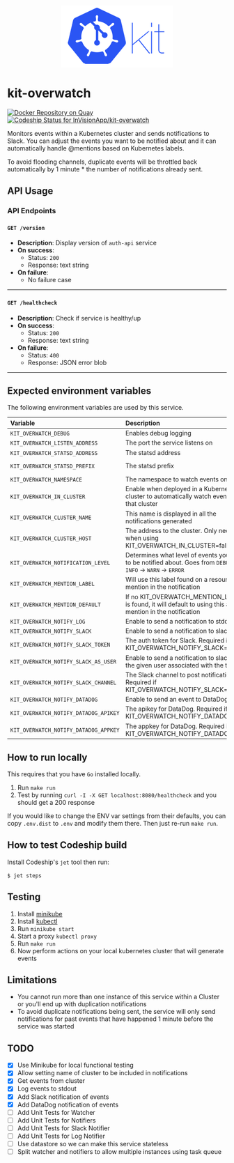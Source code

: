 <p align="center">
  <a href="https://invisionapp.github.io/kit/">
    <img src="https://github.com/InVisionApp/kit/raw/master/media/kit-logo-horz-sm.png">
  </a>
</p>

# kit-overwatch

[![Docker Repository on Quay](https://quay.io/repository/invision/kit-overwatch/status "Docker Repository on Quay")](https://quay.io/repository/invision/kit-overwatch)
[ ![Codeship Status for InVisionApp/kit-overwatch](https://codeship.com/projects/1232c860-4089-0134-3306-1a3f66148744/status?branch=develop)](https://codeship.com/projects/167729)

Monitors events within a Kubernetes cluster and sends notifications to Slack. You can adjust the events you want to be notified about and it can automatically handle @mentions based on Kubernetes labels.

To avoid flooding channels, duplicate events will be throttled back automatically by 1 minute * the number of notifications already sent.

## API Usage

### API Endpoints

#### `GET /version`
+ **Description**: Display version of `auth-api` service
+ **On success**:
  * Status: `200`
  * Response: text string
+ **On failure**:
  * No failure case

----------------------------------------------------

#### `GET /healthcheck`
+ **Description**: Check if service is healthy/up
+ **On success**:
  * Status: `200`
  * Response: text string
+ **On failure**:
  * Status: `400`
  * Response: JSON error blob

----------------------------------------------------

## Expected environment variables

The following environment variables are used by this service.

| Variable | Description | Required | Default |
| :--- | :--- | :--- | :--- |
| `KIT_OVERWATCH_DEBUG` | Enables debug logging | yes | `false` |
| `KIT_OVERWATCH_LISTEN_ADDRESS` | The port the service listens on | yes | `:80` |
| `KIT_OVERWATCH_STATSD_ADDRESS` | The statsd address | yes | `localhost:8125` |
| `KIT_OVERWATCH_STATSD_PREFIX` | The statsd prefix | yes | `statsd.kit-overwatch.dev` |
| `KIT_OVERWATCH_NAMESPACE` | The namespace to watch events on | yes | `default` |
| `KIT_OVERWATCH_IN_CLUSTER` | Enable when deployed in a Kubernetes cluster to automatically watch events in that cluster | yes | `true` |
| `KIT_OVERWATCH_CLUSTER_NAME` | This name is displayed in all the notifications generated | false | `Kubernetes` |
| `KIT_OVERWATCH_CLUSTER_HOST` | The address to the cluster. Only needed when using KIT_OVERWATCH_IN_CLUSTER=false | false | *empty* |
| `KIT_OVERWATCH_NOTIFICATION_LEVEL` | Determines what level of events you want to be notified about. Goes from `DEBUG` -> `INFO` -> `WARN` -> `ERROR` | false | `INFO` |
| `KIT_OVERWATCH_MENTION_LABEL` | Will use this label found on a resource as a mention in the notification | false | *empty* |
| `KIT_OVERWATCH_MENTION_DEFAULT` | If no KIT_OVERWATCH_MENTION_LABEL is found, it will default to using this as a mention in the notification | false | `here` |
| `KIT_OVERWATCH_NOTIFY_LOG` | Enable to send a notification to stdout | true | `true` |
| `KIT_OVERWATCH_NOTIFY_SLACK` | Enable to send a notification to slack | true | `false` |
| `KIT_OVERWATCH_NOTIFY_SLACK_TOKEN` | The auth token for Slack. Required if KIT_OVERWATCH_NOTIFY_SLACK=true | false | *empty* |
| `KIT_OVERWATCH_NOTIFY_SLACK_AS_USER` | Enable to send a notification to slack as the given user associated with the token | true | `false` |
| `KIT_OVERWATCH_NOTIFY_SLACK_CHANNEL` | The Slack channel to post notifications to. Required if KIT_OVERWATCH_NOTIFY_SLACK=true | false | *empty* |
| `KIT_OVERWATCH_NOTIFY_DATADOG` | Enable to send an event to DataDog | true | `false` |
| `KIT_OVERWATCH_NOTIFY_DATADOG_APIKEY` | The apikey for DataDog. Required if KIT_OVERWATCH_NOTIFY_DATADOG=true | false | *empty* |
| `KIT_OVERWATCH_NOTIFY_DATADOG_APPKEY` | The appkey for DataDog. Required if KIT_OVERWATCH_NOTIFY_DATADOG=true | false | *empty* |


## How to run locally

This requires that you have `Go` installed locally.

1. Run `make run`
1. Test by running `curl -I -X GET localhost:8080/healthcheck` and you should get a 200 response

If you would like to change the ENV var settings from their defaults, you can copy `.env.dist` to `.env` and modify them there. Then just re-run `make run`.

## How to test Codeship build

Install Codeship's `jet` tool then run:

```
$ jet steps
```

## Testing

1. Install [minikube](https://github.com/kubernetes/minikube)
1. Install [kubectl](https://github.com/kubernetes/minikube)
1. Run `minikube start`
1. Start a proxy `kubectl proxy`
1. Run `make run`
1. Now perform actions on your local kubernetes cluster that will generate events

## Limitations

- You cannot run more than one instance of this service within a Cluster or you'll end up with duplication notifications
- To avoid duplicate notifications being sent, the service will only send notifications for past events that have happened 1 minute before the service was started

## TODO

- [x] Use Minikube for local functional testing
- [x] Allow setting name of cluster to be included in notifications
- [x] Get events from cluster
- [x] Log events to stdout
- [x] Add Slack notification of events
- [x] Add DataDog notification of events
- [ ] Add Unit Tests for Watcher
- [ ] Add Unit Tests for Notifiers
- [ ] Add Unit Tests for Slack Notifier
- [ ] Add Unit Tests for Log Notifier
- [ ] Use datastore so we can make this service stateless
- [ ] Split watcher and notifiers to allow multiple instances using task queue
